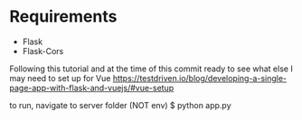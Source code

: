 # Requirements

- Flask
- Flask-Cors

Following this tutorial and at the time of this commit ready to see what else I may need to set up for Vue
https://testdriven.io/blog/developing-a-single-page-app-with-flask-and-vuejs/#vue-setup

to run, navigate to server folder (NOT env)
\$ python app.py
